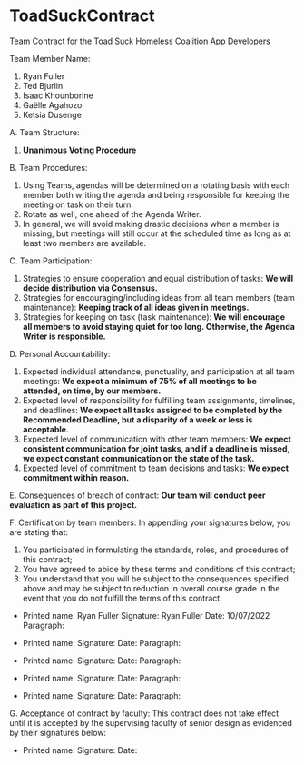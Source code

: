 # ToadSuckContract
Team Contract for the Toad Suck Homeless Coalition App Developers

Team Member Name:
1. Ryan Fuller
2. Ted Bjurlin
3. Isaac Khounborine
4. Gaëlle Agahozo
5. Ketsia Dusenge

  A.  Team Structure:
1. **Unanimous Voting Procedure**

  B.  Team Procedures:
1. Using Teams, agendas will be determined on a rotating basis with each member both writing the agenda and being responsible for keeping the meeting on task on their turn.
2. Rotate as well, one ahead of the Agenda Writer.
3. In general, we will avoid making drastic decisions when a member is missing, but meetings will still occur at the scheduled time as long as at least two members are available.

  C.  Team Participation:
1. Strategies to ensure cooperation and equal distribution of tasks: **We will decide distribution via Consensus.**
2. Strategies for encouraging/including ideas from all team members (team maintenance): **Keeping track of all ideas given in meetings.**
3. Strategies for keeping on task (task maintenance): **We will encourage all members to avoid staying quiet for too long. Otherwise, the Agenda Writer is responsible.**

  D.  Personal Accountability:
1. Expected individual attendance, punctuality, and participation at all team meetings: **We expect a minimum of 75% of all meetings to be attended, on time, by our members.**
2. Expected level of responsibility for fulfilling team assignments, timelines, and deadlines: **We expect all tasks assigned to be completed by the Recommended Deadline, but a disparity of a week or less is acceptable.**
3. Expected level of communication with other team members: **We expect consistent communication for joint tasks, and if a deadline is missed, we expect constant communication on the state of the task.**
4. Expected level of commitment to team decisions and tasks: **We expect commitment within reason.**

  E.  Consequences of breach of contract:
**Our team will conduct peer evaluation as part of this project.**

  F.  Certification by team members: In appending your signatures below, you are stating that:
1. You participated in formulating the standards, roles, and procedures of this contract;
2. You have agreed to abide by these terms and conditions of this contract;
3. You understand that you will be subject to the consequences specified above and may be subject to reduction in overall course grade in the event that you do not fulfill the terms of this contract.

- Printed name: Ryan Fuller
Signature: Ryan Fuller
Date: 10/07/2022
Paragraph:

- Printed name:
Signature:
Date:
Paragraph:

- Printed name:
Signature:
Date:
Paragraph:  

- Printed name:
Signature:
Date:
Paragraph:

- Printed name:
Signature:
Date:
Paragraph:

G.  Acceptance of contract by faculty: This contract does not take effect until it is accepted by the supervising faculty of senior design as evidenced by their signatures below:

- Printed name:
Signature:
Date:
